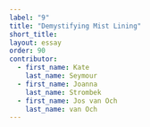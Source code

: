 ```yaml
---
label: "9"
title: "Demystifying Mist Lining"
short_title:
layout: essay
order: 90
contributor:
  - first_name: Kate
    last_name: Seymour
  - first_name: Joanna
    last_name: Strombek
  - first_name: Jos van Och
    last_name: van Och
---
```

